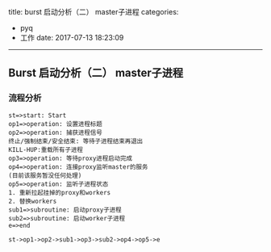 title: burst 启动分析（二） master子进程
categories:
  - pyq
  - 工作
date: 2017-07-13 18:23:09
---

## Burst 启动分析（二） master子进程
### 流程分析
<!-- more -->

```flow
st=>start: Start
op1=>operation: 设置进程标题
op2=>operation: 捕获进程信号
终止/强制结束/安全结束: 等待子进程结束再退出
KILL-HUP:重载所有子进程
op3=>operation: 等待proxy进程启动完成
op4=>operation: 连接proxy监听master的服务
(目前该服务暂没任何处理)
op5=>operation: 监听子进程状态
1. 重新拉起挂掉的proxy和workers
2. 替换workers
sub1=>subroutine: 启动proxy子进程
sub2=>subroutine: 启动worker子进程
e=>end

st->op1->op2->sub1->op3->sub2->op4->op5->e
```
